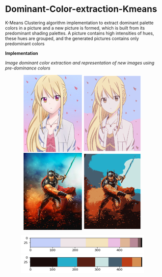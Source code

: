# Dominant-Color-extraction-Kmeans
K-Means Clustering algorithm implementation to extract dominant palette colors in a picture and a new picture is formed, which is built from its predominant shading palettes. A picture contains high intensities of hues, these hues are grouped, and the generated pictures contains only predominant colors

**Implementation**

*Image dominant color extraction and representation of new images using pre-dominance colors*

<p align="center"> 
  <img src="https://github.com/nehamehta2110/Dominant-Color-extraction-Kmeans/blob/master/picture1.jpg" width="190" height="250" /> 
  <img src="https://github.com/nehamehta2110/Dominant-Color-extraction-Kmeans/blob/master/new_picture3.png" width="190" height="250"/>
  <img src="https://github.com/nehamehta2110/Dominant-Color-extraction-Kmeans/blob/master/picture2.jpg" width="190" height="250" /> 
  <img src="https://github.com/nehamehta2110/Dominant-Color-extraction-Kmeans/blob/master/new_picture2.png" width="190" height="250" /> 
</p>

<p align="center">
  <img src="https://github.com/nehamehta2110/Dominant-Color-extraction-Kmeans/blob/master/color_pallete1.png" width="400" height="60" /> 
  <img src="https://github.com/nehamehta2110/Dominant-Color-extraction-Kmeans/blob/master/color_pallete2.png" width="400" height="60" />
</p>




